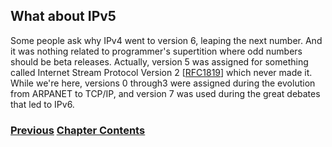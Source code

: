 ## What about IPv5

Some people ask why IPv4 went to version 6, leaping the next number. And
it was nothing related to programmer's supertition where odd numbers
should be beta releases. Actually, version 5 was assigned for something
called Internet Stream Protocol Version 2
\[[RFC1819](https://www.rfc-editor.org/info/rfc1819)\] which never made
it. While we're here, versions 0 through3 were assigned during the
evolution from ARPANET to TCP/IP, and version 7 was used during the
great debates that led to IPv6.

<!-- Link lines generated automatically; do not delete -->

### [<ins>Previous</ins>](Acknowledgments.md) [<ins>Chapter Contents</ins>](1.%20Introduction%20and%20Foreword.md)
